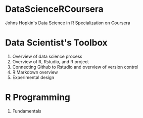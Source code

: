 # DataScienceRCoursera
Johns Hopkin's Data Science in R Specialization on Coursera

# Data Scientist's Toolbox
1) Overview of data science process
2) Overview of R, Rstudio, and R project
3) Connecting Github to Rstudio and overview of version control
4) R Markdown overview
5) Experimental design

# R Programming
1) Fundamentals
